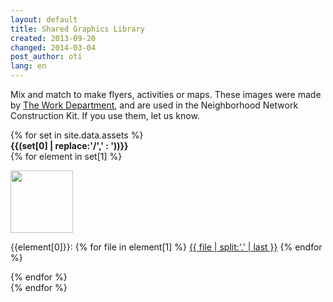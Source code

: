 ```yaml
---
layout: default
title: Shared Graphics Library
created: 2013-09-20
changed: 2014-03-04
post_author: oti
lang: en
---
```


Mix and match to make flyers, activities or maps. These images were made by <a href="http://www.theworkdept.com/">The Work Department</a>, and are used in the Neighborhood Network Construction Kit. If you use them, let us know.

<div class="grid">
{% for set in site.data.assets %}
  <div class="grid-row">		     
     <strong>{{(set[0] | replace:'/',' : '))}}</strong>
  </div>
  <div class="grid-row">		     
    {% for element in set[1] %}
      <div class="element align-center">
	<p><a href="{{site.baseurl}}/{{set[0]}}/{{element[1] | first}}"><img src="{{site.baseurl}}/{{set[0]}}/{{element[1] | first}}" style="height:100px;max-width:100%" class="highlight"></a></p>
	<p>{{element[0]}}: 
	{% for file in element[1] %}
	<a href="{{site.baseurl}}/{{set[0]}}/{{file}}">{{ file | split:'.' | last }}</a>
	{% endfor %}
	</p>
      </div>
    {% endfor %}
  </div>
{% endfor %}

</div>
